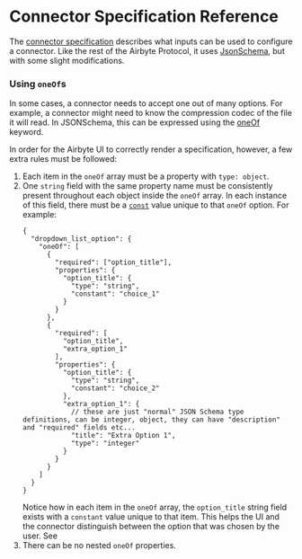 # Connector Specification Reference
The [connector specification](../understanding-airbyte/airbyte-specification.md#spec) describes what inputs can be used to configure a connector. Like the rest of the Airbyte Protocol, it uses [JsonSchema](https://json-schema.org), but with some slight modifications.  


### Using `oneOf`s 
In some cases, a connector needs to accept one out of many options. For example, a connector might need to know the compression codec of the file it will read. In JSONSchema, this can be expressed using the [oneOf](https://json-schema.org/understanding-json-schema/reference/combining.html#oneof) keyword.

In order for the Airbyte UI to correctly render a specification, however, a few extra rules must be followed: 

1. Each item in the `oneOf` array must be a property with `type: object`.
2. One `string` field with the same property name must be consistently present throughout each object inside the `oneOf` array. In each instance of this field, there must be a [`const`](https://json-schema.org/understanding-json-schema/reference/generic.html#constant-values) value unique to that `oneOf` option. For example: 
    ```
    {
      "dropdown_list_option": {
        "oneOf": [
          {
            "required": ["option_title"],
            "properties": {
              "option_title": {
                "type": "string",
                "constant": "choice_1"
              }
            }
          },
          {
            "required": [
              "option_title",
              "extra_option_1"
            ],
            "properties": {
              "option_title": {
                "type": "string",
                "constant": "choice_2"
              },
              "extra_option_1": {
                // these are just "normal" JSON Schema type definitions, can be integer, object, they can have "description" and "required" fields etc...
                "title": "Extra Option 1",
                "type": "integer"
              }
            }
          }
        ]
      }
    }
    ```
    Notice how in each item in the `oneOf` array, the `option_title` string field exists with a `constant` value unique to that item. This helps the UI and the connector distinguish between the option that was chosen by the user. See   
3. There can be no nested `oneOf` properties. 
